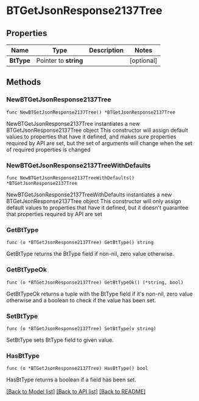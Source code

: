 # BTGetJsonResponse2137Tree

## Properties

Name | Type | Description | Notes
------------ | ------------- | ------------- | -------------
**BtType** | Pointer to **string** |  | [optional] 

## Methods

### NewBTGetJsonResponse2137Tree

`func NewBTGetJsonResponse2137Tree() *BTGetJsonResponse2137Tree`

NewBTGetJsonResponse2137Tree instantiates a new BTGetJsonResponse2137Tree object
This constructor will assign default values to properties that have it defined,
and makes sure properties required by API are set, but the set of arguments
will change when the set of required properties is changed

### NewBTGetJsonResponse2137TreeWithDefaults

`func NewBTGetJsonResponse2137TreeWithDefaults() *BTGetJsonResponse2137Tree`

NewBTGetJsonResponse2137TreeWithDefaults instantiates a new BTGetJsonResponse2137Tree object
This constructor will only assign default values to properties that have it defined,
but it doesn't guarantee that properties required by API are set

### GetBtType

`func (o *BTGetJsonResponse2137Tree) GetBtType() string`

GetBtType returns the BtType field if non-nil, zero value otherwise.

### GetBtTypeOk

`func (o *BTGetJsonResponse2137Tree) GetBtTypeOk() (*string, bool)`

GetBtTypeOk returns a tuple with the BtType field if it's non-nil, zero value otherwise
and a boolean to check if the value has been set.

### SetBtType

`func (o *BTGetJsonResponse2137Tree) SetBtType(v string)`

SetBtType sets BtType field to given value.

### HasBtType

`func (o *BTGetJsonResponse2137Tree) HasBtType() bool`

HasBtType returns a boolean if a field has been set.


[[Back to Model list]](../README.md#documentation-for-models) [[Back to API list]](../README.md#documentation-for-api-endpoints) [[Back to README]](../README.md)


